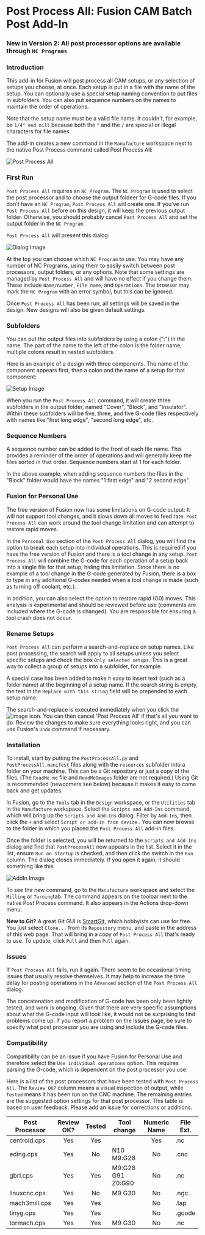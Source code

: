 # Post Process All: Fusion CAM Batch Post Add-In
### New in Version 2: All post processor options are available through `NC Programs`

### Introduction
This add-in for Fusion will post process all CAM setups, or any
selection of setups you choose, at once.
Each setup is put in a file with the name of the setup. You can
optionally use a special setup naming convention to put files in
subfolders. You can also put sequence numbers on the names to maintain
the order of operations.

Note that the setup name must be a valid file name. It couldn't,
for example, be `1/4" end mill` because both the `"` and the `/` are
special or illegal characters for file names.

The add-in creates a new command in the `Manufacture` workspace next to
the native Post Process command called Post Process All:

![Post Process All](https://raw.githubusercontent.com/TimPaterson/Fusion360-Batch-Post/master/resources/Command/32x32.png)

### First Run

`Post Process All` requires an `NC Program`. The `NC Program` is used to select
the post processor and to choose the output foldeer for G-code files.
If you don't have an `NC Program`, `Post Process All` will create one. If you've
run `Post Process All` before on this design, it will keep the previous
output folder. Otherwise, you should probably cancel `Post Process All` and set the
output folder in the `NC Program`.

`Post Process All` will present this dialog:

![Dialog Image](https://raw.githubusercontent.com/TimPaterson/Fusion360-Batch-Post/master/ReadMeImages/DialogImage.PNG)

At the top you can choose which `NC Program` to use. You may have any 
number of NC Programs, using them to easily switch between post processors, 
output folders, or any options. Note that some settings are managed by
`Post Process All` and will have no effect if you change them. These
include `Name/number`, `File name`, and `Operations`. The browser may
mark the `NC Program` with an error symbol, but this can be ignored.

Once `Post Process All` has been run, all settings will be saved in
the design. New designs will also be given default settings.

### Subfolders
You can put the output files into subfolders by using a colon (":") in
the name. The part of the name to the left of the colon is the folder
name; multiple colons result in nested subfolders.

Here is an example of a design with three components. The name of the
component appears first, then a colon and the name of a setup for
that component:

![Setup Image](https://raw.githubusercontent.com/TimPaterson/Fusion360-Batch-Post/master/ReadMeImages/SetupImage.PNG)

When you run the `Post Process All` command, it will create three
subfolders in the output folder, named "Cover", "Block", and "Insulator".
Within these subfolders will be five, three, and five G-code files
respectively with names like "first long edge", "second long edge", etc.

### Sequence Numbers
A sequence number can be added to the front of each file name. This
provides a reminder of the order of operations and will generally
keep the files sorted in that order. Sequence numbers start at 1 for
each folder.

In the above example, when adding sequence numbers the files in
the "Block" folder would have the names "1 first edge" and "2 second
edge".

### Fusion for Personal Use
The free version of Fusion now has some limitations on G-code
output: It will not support tool changes, and it slows down all
moves to feed rate. `Post Process All` can work around the tool change
limitation and can attempt to restore rapid moves.

In the `Personal Use` section of the `Post Process All` dialog, you will find
the option to break each setup into individual operations. This 
is required if you have the free version of Fusion and there
is a tool change in any setup. `Post Process All` will combine the G-code
for each operation of a setup back into a single file for that
setup, hiding this limitation. Since there is no example of a
tool change in the G-code generated by Fusion, there is a
box to type in any additional G-codes needed when a tool change 
is made (such as turning off coolant, etc.).

In addition, you can also select the option to restore rapid (G0) 
moves. This analysis is experimental and should be reviewed 
before use (comments are included where the G-code is changed).
You are responsible for ensuring a tool crash does not occur.

### Rename Setups
`Post Process All` can perform a search-and-replace on setup names.
Like post processing, the search will apply to all setups unless you select specific setups
and check the box `Only selected setups`. This is a great way to collect
a group of setups into a subfolder, for example.

A special case has been added to make it easy to insert text 
(such as a folder name) at the beginning of a setup name. If the
search string is empty, the text in the `Replace with this string` 
field will be prepended to each setup name.

The search-and-replace is executed immediately when you click the
![image](https://raw.githubusercontent.com/TimPaterson/Fusion360-Batch-Post/master/resources/Rename/16x16.png)
icon. You can then cancel 'Post Process All' if that's all you want to do.
Review the changes to make sure everything looks right, and you can
use Fusion's `Undo` command if necessary.

### Installation
To install, start by putting the `PostProcessAll.py` and 
`PostProcessAll.manifest` files along with
the `resources` subfolder into a folder on your machine. This can
be a Git repository or just a copy of the files. (The `ReadMe.md`
file and `ReadMeImages` folder are not required.) Using Git is
recommended (newcomers see below) because it makes it easy to
come back and get updates.

In Fusion, go to the `Tools` tab in the `Design` workspace, or the
`Utilities` tab in the `Manufacture` workspace. Select the
`Scripts and Add-Ins` command, which will bring up the `Scripts and Add-Ins` dialog.
Filter by `Add-Ins`, then click the `+` and select `Script or add-in from device` .
You can now browse to the folder in which you placed the
`Post Process All` add-in files.

Once the folder is selected, you will be returned to the `Scripts and Add-Ins` dialog
and find that `PostProcessAll` now appears in the list.
Select it in the list, ensure `Run on Startup` is checked, and then
click the switch in the `Run` column. The dialog closes immediately.
If you open it again, it should something like this:

![AddIn Image](https://raw.githubusercontent.com/TimPaterson/Fusion360-Batch-Post/master/ReadMeImages/FusionAddIn.PNG)

To see the new command, go to the `Manufacture` workspace and select the
`Milling` or `Turning`tab. The command appears on the toolbar next to
the native Post Process command. It also appears in the Actions
drop-down menu.

**New to Git?** A great Git GUI is [SmartGit](https://www.syntevo.com/smartgit/),
which hobbyists can use for free. You just select `Clone...` from its
`Repository` menu, and paste in the address of this web page. That will
bring in a copy of `Post Process All` that's ready to use. To update, click
`Pull` and then `Pull` again.

### Issues
If `Post Process All` fails, run it again. There seem to be occasional timing 
issues that usually resolve themselves. It may help to increase the time
delay for posting operations in the `Advanced` section of the 
`Post Process All` dialog.

The concatenation and modification of G-code has been only been lightly
tested, and work is ongoing. Given that there are
very specific assumptions about what the G-code input will look like,
it would not be surprising to find problems come up. If you report a 
problem on the Issues page, be sure to specify what post processor
you are using and include the G-code files.

### Compatibility
Compatibility can be an issue if you have Fusion for Personal Use and
therefore select the `Use individual operations` option. This requires
parsing the G-code, which is dependent on the post processor you use.

Here is a list of the post processors that have been tested with `Post Process All`.
The `Review OK?` column means a visual inspection of output, while
`Tested` means it has been run on the CNC machine. The remaining entries
are the suggested option settings for that post processor.
This table is based on user feedback. Please add an issue for
corrections or additions.

| Post Processor | Review OK? | Tested | Tool change |  Numeric Name | File Ext. |
|----           | :----: | :----: |----    | :----: |---- |
| centroid.cps  | Yes | Yes |                        | Yes | .nc  |
| eding.cps     | Yes | No  | N10 M9:G28             | No  | .cnc |
| gbrl.cps      | Yes | Yes | M9:G28 G91 Z0:G90      | No  | .nc  |
| linuxcnc.cps  | Yes | No  | M9 G30                 | No  | .ngc |
| mach3mill.cps | Yes | Yes |                        | No  | .tap |
| tinyg.cps     | Yes | Yes |                        | No  | .gcode |
| tormach.cps   | Yes | Yes | M9 G30                 | No  | .nc  |
